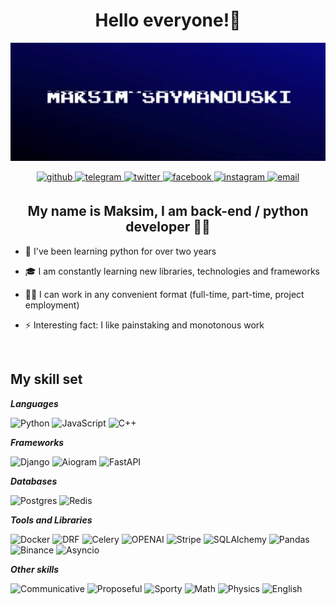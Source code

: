 

# <div align="center">Hello everyone!👋</div>  
<div align="center">
<img src="assets/github.gif" align="center" style="width: 100%; height: 40%" />
</div>  
<br/>
<div align="center">
<a href="https://github.com/brestok-1" target="_blank">
<img src=https://img.shields.io/badge/github-%2324292e.svg?&style=for-the-badge&logo=github&logoColor=white alt=github style="margin-bottom: 5px;" />
</a>
<a href="https://t.me/mmakkssimm" target="_blank">
<img src=https://img.shields.io/badge/telegram-%23FFFFFF.svg?&style=for-the-badge&logo=telegram&logoColor=white&color=%23229ED9 alt=telegram style="margin-bottom: 5px;" />
</a>  
<a href="https://twitter.com/brestok-1" target="_blank">
<img src=https://img.shields.io/badge/twitter-%2300acee.svg?&style=for-the-badge&logo=twitter&logoColor=white alt=twitter style="margin-bottom: 5px;" />
</a>
<a href="https://www.facebook.com/brestok-1" target="_blank">
<img src=https://img.shields.io/badge/facebook-%232E87FB.svg?&style=for-the-badge&logo=facebook&logoColor=white alt=facebook style="margin-bottom: 5px;" />
</a>
<a href="https://instagram.com/mmakkssikk" target="_blank">
<img src=https://img.shields.io/badge/instagram-%23E1306C?.svg?&style=for-the-badge&logo=instagram&logoColor=white alt=instagram style="margin-bottom: 5px;" />
</a>
<a href="mailto:6234513@gmail.com?&body=Hello, Maksim." target="_blank">
<img src=https://img.shields.io/badge/email-%232E87FB.svg?&style=for-the-badge&logo=gmail&logoColor=white&color=c71610 alt=email style="margin-bottom: 5px;" />
</a>
</div>





## <div align="center">My name is Maksim, I am back-end / python developer 👨‍💻 </div>  
  

- 🔭 I've been learning python for over two years  
  

- 🎓 I am constantly learning new libraries, technologies and frameworks
  

- 👩‍💼 I can work in any convenient format (full-time, part-time, project employment)  
  

- ⚡ Interesting fact: I like painstaking and monotonous work  
  

<br/>  

## My skill set

***Languages***

![Python](https://img.shields.io/badge/-Python-1C1C1C?&style=for-the-badge&logo=python&logoColor=306998)
![JavaScript](https://img.shields.io/badge/-JavaScript-1C1C1C?&style=for-the-badge&logo=javascript&logoColor=yellow)
![C++](https://img.shields.io/badge/-C++-1C1C1C?&style=for-the-badge&logo=cplusplus&logoColor=044f88)

***Frameworks***

![Django](https://img.shields.io/badge/-Django-1C1C1C?&style=for-the-badge&logo=django&logoColor=white)
![Aiogram](https://img.shields.io/badge/-Aiogram-1C1C1C?&style=for-the-badge&logo=aiohttp&logoColor=00Bfff)
![FastAPI](https://img.shields.io/badge/-FASTAPI-1C1C1C?&style=for-the-badge&logo=fastapi&logoColor=009688)


***Databases***

![Postgres](https://img.shields.io/badge/-Postgresql-1C1C1C?&style=for-the-badge&logo=postgresql&logoColor=87CEFA)
![Redis](https://img.shields.io/badge/-Redis-1C1C1C?&style=for-the-badge&logo=redis&logoColor=FF0000)


***Tools and Libraries***

![Docker](https://img.shields.io/badge/-Docker-1C1C1C?&style=for-the-badge&logo=docker&logoColor=87CEFA)
![DRF](https://img.shields.io/badge/-DRF-1C1C1C?&style=for-the-badge&logo=django&logoColor=white)
![Celery](https://img.shields.io/badge/-Celery-1C1C1C?&style=for-the-badge&logo=celery&logoColor=green)
![OPENAI](https://img.shields.io/badge/-OPENAI-1C1C1C?&style=for-the-badge&logo=openai&logoColor=41291)
![Stripe](https://img.shields.io/badge/-Stripe-1C1C1C?&style=for-the-badge&logo=stripe&logoColor=9370DB)
![SQLAlchemy](https://img.shields.io/badge/-SQlalchemy-1C1C1C?&style=for-the-badge&logo=sqlite&logoColor=DC143C)
![Pandas](https://img.shields.io/badge/-PANDAS-1C1C1C?&style=for-the-badge&logo=pandas&logoColor=41291)
![Binance](https://img.shields.io/badge/-Binance-1C1C1C?&style=for-the-badge&logo=binance)
![Asyncio](https://img.shields.io/badge/-acyncio-1C1C1C?&style=for-the-badge&logo=pagespeedinsights&logoColor=4285F4)

***Other skills***

![Communicative](https://img.shields.io/badge/-communicative-1C1C1C?&style=for-the-badge&logo=&logoColor=41291)
![Proposeful](https://img.shields.io/badge/-purposeful-1C1C1C?&style=for-the-badge&logo=&logoColor=41291)
![Sporty](https://img.shields.io/badge/-Sporty-1C1C1C?&style=for-the-badge&logo=&logoColor=41291)
![Math](https://img.shields.io/badge/-mathematics-1C1C1C?&style=for-the-badge&logo=&logoColor=41291)
![Physics](https://img.shields.io/badge/-physics-1C1C1C?&style=for-the-badge&logo=&logoColor=41291)
![English](https://img.shields.io/badge/-English_(B1+)-1C1C1C?&style=for-the-badge&logo=&logoColor=41291)

